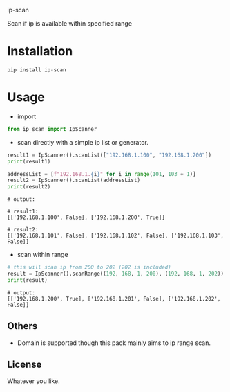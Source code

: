 ip-scan

Scan if ip is available within specified range

# Installation
```shell
pip install ip-scan
```

# Usage
* import
```python
from ip_scan import IpScanner
```
* scan directly with a simple ip list or generator.
```python
result1 = IpScanner().scanList(["192.168.1.100", "192.168.1.200"])
print(result1)

addressList = [f"192.168.1.{i}" for i in range(101, 103 + 1)]
result2 = IpScanner().scanList(addressList)
print(result2)
```
```
# output:

# result1:
[['192.168.1.100', False], ['192.168.1.200', True]]

# result2:
[['192.168.1.101', False], ['192.168.1.102', False], ['192.168.1.103', False]]
```
* scan within range
```python
# this will scan ip from 200 to 202 (202 is included)
result = IpScanner().scanRange((192, 168, 1, 200), (192, 168, 1, 202))
print(result)
```
```
# output:
[['192.168.1.200', True], ['192.168.1.201', False], ['192.168.1.202', False]]
```

## Others

* Domain is supported though this pack mainly aims to ip range scan.

## License

Whatever you like.